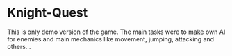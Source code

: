 # Knight-Quest
This is only demo version of the game. The main tasks were to make own AI for enemies and main mechanics like movement, jumping, attacking and others...
